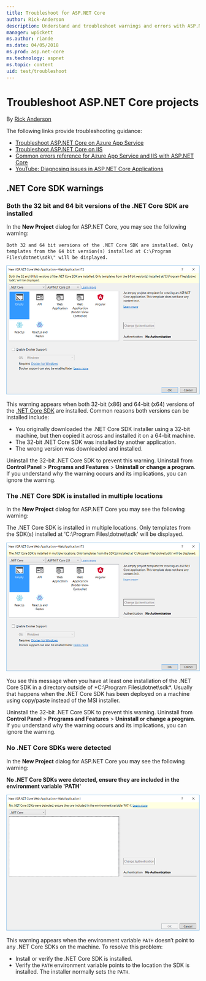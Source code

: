 ```yaml
---
title: Troubleshoot for ASP.NET Core
author: Rick-Anderson
description: Understand and troubleshoot warnings and errors with ASP.NET Core projects.
manager: wpickett
ms.author: riande
ms.date: 04/05/2018
ms.prod: asp.net-core
ms.technology: aspnet
ms.topic: content
uid: test/troubleshoot
---
```

# Troubleshoot ASP.NET Core projects

By [Rick Anderson](https://twitter.com/RickAndMSFT)

The following links provide troubleshooting guidance:

* [Troubleshoot ASP.NET Core on Azure App Service](xref:host-and-deploy/azure-apps/troubleshoot)
* [Troubleshoot ASP.NET Core on IIS](xref:host-and-deploy/iis/troubleshoot)
* [Common errors reference for Azure App Service and IIS with ASP.NET Core](xref:host-and-deploy/azure-iis-errors-reference)
* [YouTube: Diagnosing issues in ASP.NET Core Applications](https://www.youtube.com/watch?v=RYI0DHoIVaA)

<a name="sdk"></a>
## .NET Core SDK warnings

### Both the 32 bit and 64 bit versions of the .NET Core SDK are installed
In the **New Project** dialog for ASP.NET Core, you may see the following warning: 

    Both 32 and 64 bit versions of the .NET Core SDK are installed. Only templates from the 64 bit version(s) installed at C:\Program Files\dotnet\sdk\" will be displayed.

![A screenshot of the OneASP.NET dialog showing the warning message](troubleshoot/_static/both32and64bit.png)

This warning appears when both 32-bit (x86) and 64-bit (x64) versions of the [.NET Core SDK](https://www.microsoft.com/net/download/all) are installed. Common reasons both versions can be installed include:

* You originally downloaded the .NET Core SDK installer using a 32-bit machine, but then copied it across and installed it on a 64-bit machine. 
* The 32-bit .NET Core SDK was installed by another application.
* The wrong version was downloaded and installed.

Uninstall the 32-bit .NET Core SDK to prevent this warning. Uninstall from **Control Panel** > **Programs and Features** > **Uninstall or change a program**. If you understand why the warning occurs and its implications, you can ignore the warning.

### The .NET Core SDK is installed in multiple locations
In the **New Project** dialog for ASP.NET Core you may see the following warning: 

 The .NET Core SDK is installed in multiple locations. Only templates from the SDK(s) installed at 'C:\Program Files\dotnet\sdk\' will be displayed.

![A screenshot of the OneASP.NET dialog showing the warning message](troubleshoot/_static/multiplelocations.png)

You see this message when you have at least one installation of the .NET Core SDK in a directory outside of *C:\Program Files\dotnet\sdk\*. Usually that happens when the .NET Core SDK has been deployed on a machine using copy/paste instead of the MSI installer.

Uninstall the 32-bit .NET Core SDK to prevent this warning. Uninstall from **Control Panel** > **Programs and Features** > **Uninstall or change a program**. If you understand why the warning occurs and its implications, you can ignore the warning.

### No .NET Core SDKs were detected
In the **New Project** dialog for ASP.NET Core you may see the following warning: 

**No .NET Core SDKs were detected, ensure they are included in the environment variable 'PATH'**

![A screenshot of the OneASP.NET dialog showing the warning message](troubleshoot/_static/NoNetCore.png)

This warning appears when the environment variable `PATH` doesn’t point to any .NET Core SDKs on the machine. To resolve this problem:

* Install or verify the .NET Core SDK is installed.
* Verify the `PATH` environment variable points to the location the SDK is installed. The installer normally sets the `PATH`.